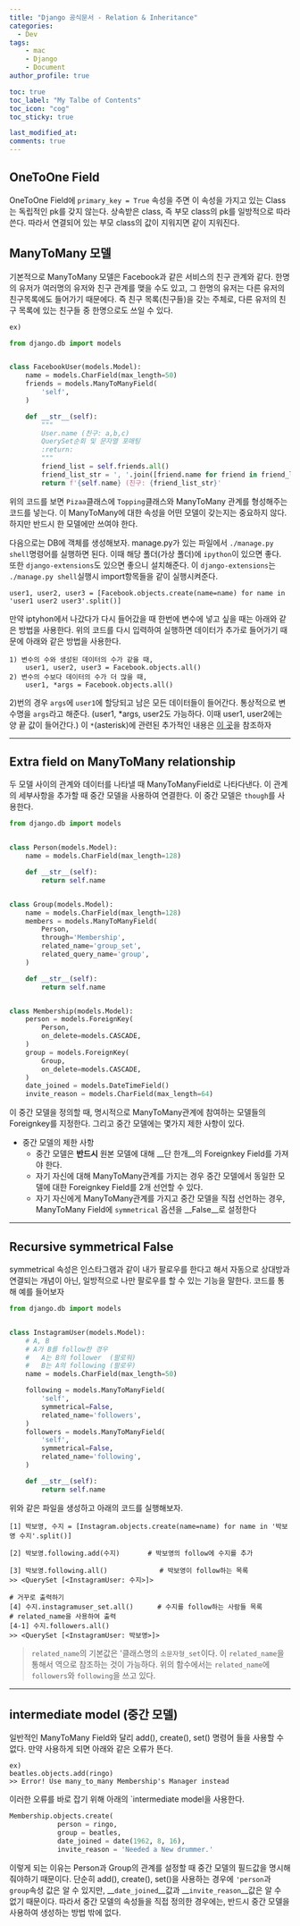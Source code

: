 ```yaml
---
title: "Django 공식문서 - Relation & Inheritance"
categories: 
  - Dev
tags:
    - mac
    - Django
    - Document
author_profile: true

toc: true
toc_label: "My Talbe of Contents"
toc_icon: "cog"
toc_sticky: true

last_modified_at:
comments: true
---
```



## OneToOne Field

OneToOne Field에 `primary_key = True` 속성을 주면 이 속성을 가지고 있는 Class는 독립적인 pk를 갖지 않는다. 상속받은 class, 즉 부모 class의 pk를 일방적으로 따라 쓴다. 따라서 연결되어 있는 부모 class의 값이 지워지면 같이 지워진다.


## ManyToMany 모델

기본적으로 ManyToMany 모델은 Facebook과 같은 서비스의 친구 관계와 같다. 한명의 유저가 여러명의 유저와 친구 관계를 맺을 수도 있고, 그 한명의 유저는 다른 유저의 친구목록에도 들어가기 때문에다. 즉 친구 목록(친구들)을 갖는 주체로, 다른 유저의 친구 목록에 있는 친구들 중 한명으로도 쓰일 수 있다.



```python
ex)

from django.db import models


class FacebookUser(models.Model):
    name = models.CharField(max_length=50)
    friends = models.ManyToManyField(
        'self',
    )

    def __str__(self):
        """
        User.name (친구: a,b,c)
        QuerySet순회 및 문자열 포매팅
        :return:
        """
        friend_list = self.friends.all()
        friend_list_str = ', '.join([friend.name for friend in friend_list])
        return f'{self.name} (친구: {friend_list_str}' 
```
위의 코드를 보면 `Pizaa`클래스에 `Topping`클래스와 ManyToMany 관계를 형성해주는 코드를 넣는다. 이 ManyToMany에 대한 속성을 어떤 모델이 갖는지는 중요하지 않다. 하지만 반드시 한 모델에만 쓰여야 한다. 

다음으로는 DB에 객체를 생성해보자. manage.py가 있는 파일에서 `./manage.py shell`명령어를 실행하면 된다. 이때 해당 폴더(가상 폴더)에 `ipython`이 있으면 좋다. 또한 `django-extensions`도 있으면 좋으니 설치해준다. 이 `django-extensions`는 `./manage.py shell`실행시 import항목들을 같이 실행시켜준다. 

	user1, user2, user3 = [Facebook.objects.create(name=name) for name in 'user1 user2 user3'.split()]

만약 iptyhon에서 나갔다가 다시 들어갔을 때 한번에 변수에 넣고 싶을 때는 아래와 같은 방법을 사용한다. 위의 코드를 다시 입력하여 실행하면 데이터가 추가로 들어가기 때문에 아래와 같은 방법을 사용한다.

```
1) 변수의 수와 생성된 데이터의 수가 같을 때,
	user1, user2, user3 = Facebook.objects.all()
2) 변수의 수보다 데이터의 수가 더 많을 때,
	user1, *args = Facebook.objects.all()
```

2)번의 경우 `args`에 `user1`에 할당되고 남은 모든 데이터들이 들어간다. 통상적으로 변수명을 `args`라고 해준다. (user1, *args, user2도 가능하다. 이때 user1, user2에는 양 끝 값이 들어간다.)
이 `*`(asterisk)에 관련된 추가적인 내용은 [이 곳](https://mingrammer.com/understanding-the-asterisk-of-python/)을 참조하자

---

## Extra field on ManyToMany relationship


두 모델 사이의 관계와 데이터를 나타낼 때 ManyToManyField로 나타다낸다. 이 관계의 세부사항을 추가할 때 중간 모델을 사용하여 연결한다. 이 중간 모델은 `though`를 사용한다.

```python
from django.db import models


class Person(models.Model):
    name = models.CharField(max_length=128)

    def __str__(self):
        return self.name


class Group(models.Model):
    name = models.CharField(max_length=128)
    members = models.ManyToManyField(
        Person,
        through='Membership',
        related_name='group_set',
        related_query_name='group',
    )

    def __str__(self):
        return self.name


class Membership(models.Model):
    person = models.ForeignKey(
        Person,
        on_delete=models.CASCADE,
    )
    group = models.ForeignKey(
        Group,
        on_delete=models.CASCADE,
    )
    date_joined = models.DateTimeField()
    invite_reason = models.CharField(max_length=64)
```
이 중간 모델을 정의할 때, 명시적으로 ManyToMany관계에 참여하는 모델들의 Foreignkey를 지정한다. 그리고 중간 모델에는 몇가지 제한 사항이 있다. 

- 중간 모델의 제한 사항
	-  중간 모델은 __반드시__ 원본 모델에 대해 __단 한개__의 Foreignkey Field를 가져야 한다.
	-  자기 자신에 대해 ManyToMany관계를 가지는 경우 중간 모델에서 동일한 모델에 대한 Foreignkey Field를 2개 선언할 수 있다.
	-  자기 자신에게 ManyToMany관계를 가지고 중간 모델을 직접 선언하는 경우, ManyToMany Field에 `symmetrical` 옵션을 __False__로 설정한다 

----


## Recursive symmetrical False
symmetrical 속성은 인스타그램과 같이 내가 팔로우를 한다고 해서 자동으로 상대방과 연결되는 개념이 아닌, 일방적으로 나만 팔로우를 할 수 있는 기능을 말한다. 코드를 통해 예를 들어보자 

```python
from django.db import models


class InstagramUser(models.Model):
    # A, B
    # A가 B를 follow한 경우
    #   A는 B의 follower  (팔로워)
    #   B는 A의 following (팔로우)
    name = models.CharField(max_length=50)

    following = models.ManyToManyField(
        'self',
        symmetrical=False,
        related_name='followers',
    )
    followers = models.ManyToManyField(
        'self',
        symmetrical=False,
        related_name='following',
    )

    def __str__(self):
        return self.name
```
위와 같은 파일을 생성하고 아래의 코드를 실행해보자.

```
[1] 박보영, 수지 = [Instagram.objects.create(name=name) for name in '박보영 수지'.split()]

[2] 박보영.following.add(수지) 		# 박보영의 follow에 수지를 추가

[3] 박보영.following.all() 			# 박보영이 follow하는 목록
>> <QuerySet [<InstagramUser: 수지>]>

# 거꾸로 출력하기
[4] 수지.instagramuser_set.all()		# 수지를 follow하는 사람들 목록
# related_name을 사용하여 출력
[4-1] 수지.followers.all()
>> <QuerySet [<InstagramUser: 박보영>]>
```
> `related_name`의 기본값은 '클래스명의 `소문자형_set`이다. 이 `related_name`을 통해서 역으로 참조하는 것이 가능하다. 위의 함수에서는 `related_name`에 `followers`와 `following`을 쓰고 있다.


---

## intermediate model (중간 모델)

일반적인 ManyToMany Field와 달리 add(), create(), set() 명령어 들을 사용할 수 없다. 만약 사용하게 되면 아래와 같은 오류가 뜬다.
	
	ex)
	beatles.objects.add(ringo)
	>> Error! Use many_to_many Membership's Manager instead

이러한 오류를 바로 잡기 위해 아래의 `intermediate model을 사용한다. 

```python
Membership.objects.create(
			person = ringo,
			group = beatles,
			date_joined = date(1962, 8, 16),
			invite_reason = 'Needed a New drummer.'
```

이렇게 되는 이유는 Person과 Group의 관계를 설정할 때 중간 모델의 필드값을 명시해줘야하기 때문이다. 단순히 add(), create(), set()을 사용하는 경우에 `'person`과 `group`속성 값은 알 수 있지만, __`date_joined`__값과 __`invite_reason`__값은 알 수 없기 때문이다. 따라서 중간 모델의 속성들을 직접 정의한 경우에는, 반드시 중간 모델을 사용하여 생성하는 방법 밖에 없다.
